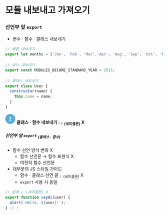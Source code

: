 모듈 내보내고 가져오기
====================

### 선언부 앞 `export`
- 변수 · 함수 · 클래스 내보내기
```javascript
// 배열 내보내기
export let months = ['Jan', 'Feb', 'Mar','Apr', 'Aug', 'Sep', 'Oct', 'Nov', 'Dec'];

// 상수 내보내기
export const MODULES_BECAME_STANDARD_YEAR = 2015;

// 클래스 내보내기
export class User {
  constructor(name) {
    this.name = name;
  }
}
```

<img class="icon" src="../../images/commons/icons/circle-exclamation-solid.svg" /> **클래스 · 함수 내보내기 : `;` <sub>(세미콜론)</sub> X**

##### 선언부 앞 `export` <sub>(클래스 · 함수)</sub>
- 함수 선언 방식 변화 X
  - 함수 선언문 → 함수 표현식 X
  - 여전히 함수 선언문
- 대부분의 JS 스타일 가이드
  - 함수 · 클래스 선언 끝 `;` <sub>(세미콜론)</sub> X
  - `export` 사용 시 동일
```javascript
// 끝에 ; (세미콜론) X
export function sayHi(user) {
  alert(`Hello, ${user}!`);
} // ;
```
